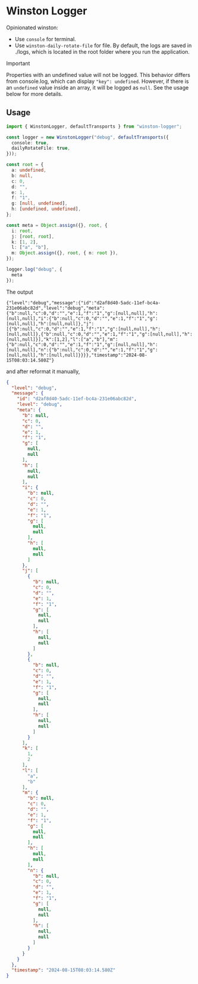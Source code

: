 # Winston Logger

Opinionated winston:

* Use `console` for terminal.
* Use `winston-daily-rotate-file` for file. By default, the logs are saved in ./logs, which is located in the root folder where you run the application.

> [!IMPORTANT]
> Properties with an undefined value will not be logged.
> This behavior differs from console.log, which can display `"key": undefined`.
> However, if there is an `undefined` value inside an array, it will be logged as `null`.
> See the usage below for more details.

## Usage

```ts
import { WinstonLogger, defaultTransports } from "winston-logger";

const logger = new WinstonLogger("debug", defaultTransports({
  console: true,
  dailyRotateFile: true,
}));

const root = {
  a: undefined,
  b: null,
  c: 0,
  d: "",
  e: 1,
  f: "1",
  g: [null, undefined],
  h: [undefined, undefined],
};

const meta = Object.assign({}, root, {
  i: root,
  j: [root, root],
  k: [1, 2],
  l: ["a", "b"],
  m: Object.assign({}, root, { n: root }),
});

logger.log("debug", {
  meta
});
```

The output

```
{"level":"debug","message":{"id":"d2af8d40-5adc-11ef-bc4a-231e06abc82d","level":"debug","meta":{"b":null,"c":0,"d":"","e":1,"f":"1","g":[null,null],"h":[null,null],"i":{"b":null,"c":0,"d":"","e":1,"f":"1","g":[null,null],"h":[null,null]},"j":[{"b":null,"c":0,"d":"","e":1,"f":"1","g":[null,null],"h":[null,null]},{"b":null,"c":0,"d":"","e":1,"f":"1","g":[null,null],"h":[null,null]}],"k":[1,2],"l":["a","b"],"m":{"b":null,"c":0,"d":"","e":1,"f":"1","g":[null,null],"h":[null,null],"n":{"b":null,"c":0,"d":"","e":1,"f":"1","g":[null,null],"h":[null,null]}}}},"timestamp":"2024-08-15T08:03:14.580Z"}
```

and after reformat it manually,

```json
{
  "level": "debug",
  "message": {
    "id": "d2af8d40-5adc-11ef-bc4a-231e06abc82d",
    "level": "debug",
    "meta": {
      "b": null,
      "c": 0,
      "d": "",
      "e": 1,
      "f": "1",
      "g": [
        null,
        null
      ],
      "h": [
        null,
        null
      ],
      "i": {
        "b": null,
        "c": 0,
        "d": "",
        "e": 1,
        "f": "1",
        "g": [
          null,
          null
        ],
        "h": [
          null,
          null
        ]
      },
      "j": [
        {
          "b": null,
          "c": 0,
          "d": "",
          "e": 1,
          "f": "1",
          "g": [
            null,
            null
          ],
          "h": [
            null,
            null
          ]
        },
        {
          "b": null,
          "c": 0,
          "d": "",
          "e": 1,
          "f": "1",
          "g": [
            null,
            null
          ],
          "h": [
            null,
            null
          ]
        }
      ],
      "k": [
        1,
        2
      ],
      "l": [
        "a",
        "b"
      ],
      "m": {
        "b": null,
        "c": 0,
        "d": "",
        "e": 1,
        "f": "1",
        "g": [
          null,
          null
        ],
        "h": [
          null,
          null
        ],
        "n": {
          "b": null,
          "c": 0,
          "d": "",
          "e": 1,
          "f": "1",
          "g": [
            null,
            null
          ],
          "h": [
            null,
            null
          ]
        }
      }
    }
  },
  "timestamp": "2024-08-15T08:03:14.580Z"
}
```
